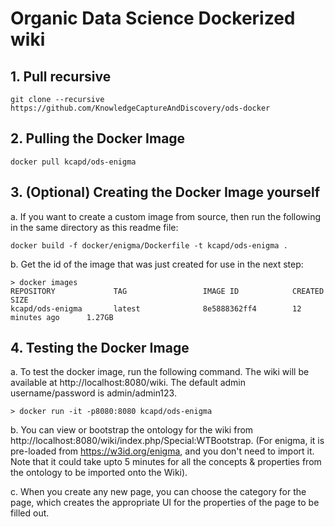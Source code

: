 # Organic Data Science Dockerized wiki

## 1. Pull recursive
    git clone --recursive https://github.com/KnowledgeCaptureAndDiscovery/ods-docker

## 2. Pulling the Docker Image
    
    docker pull kcapd/ods-enigma

## 3. (Optional) Creating the Docker Image yourself

a. If you want to create a custom image from source, then run the following in the same directory as this readme file:
    
    docker build -f docker/enigma/Dockerfile -t kcapd/ods-enigma .

b. Get the id of the image that was just created for use in the next step:

    > docker images
    REPOSITORY             TAG                 IMAGE ID            CREATED             SIZE
    kcapd/ods-enigma       latest              8e5888362ff4        12 minutes ago      1.27GB

    
## 4. Testing the Docker Image  

a. To test the docker image, run the following command. The wiki will be available at http://localhost:8080/wiki. The default admin username/password is admin/admin123.

    > docker run -it -p8080:8080 kcapd/ods-enigma

b. You can view or bootstrap the ontology for the wiki from http://localhost:8080/wiki/index.php/Special:WTBootstrap. (For enigma, it is pre-loaded from https://w3id.org/enigma, and you don't need to import it. Note that it could take upto 5 minutes for all the concepts & properties from the ontology to be imported onto the Wiki). 

c. When you create any new page, you can choose the category for the page, which creates the appropriate UI for the properties of the page to be filled out.
